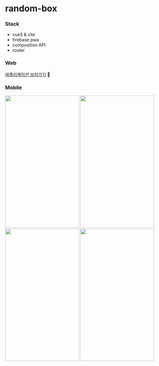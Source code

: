 # random-box

### Stack
- vue3 & vite    
- firebase pwa    
- composition API    
- router    

### Web
[애플리케이션 보러가기](https://random-box-8b52f.web.app/list)  :green_heart:

     
### Mobile
<img src = "https://github.com/user-attachments/assets/a172231b-2292-4fd8-bda9-73ecd3f35686" width="240" height="430">
<img src = "https://github.com/user-attachments/assets/c569a7b9-5486-4d4e-b650-3bc67622f04f" width="240" height="430">
<img src = "https://github.com/user-attachments/assets/8ae74303-ad14-4517-a348-df6c023e85bc" width="240" height="430">
<img src = "https://github.com/user-attachments/assets/4521d26f-656a-4cb1-b14c-1cb6af227af5" width="240" height="430">

